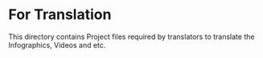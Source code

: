 # For Translation
This directory contains Project files required by translators to translate the Infographics, Videos and etc.
